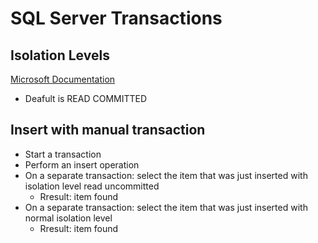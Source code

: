 # SQL Server Transactions

## Isolation Levels
[Microsoft Documentation](https://msdn.microsoft.com/en-us/library/ms709374(v=vs.85).aspx)
* Deafult is READ COMMITTED

## Insert with manual transaction
* Start a transaction
* Perform an insert operation
* On a separate transaction: select the item that was just inserted with isolation level read uncommitted
    * Rresult: item found
* On a separate transaction: select the item that was just inserted with normal isolation level
    * Rresult: item found


